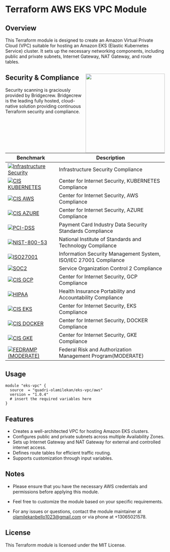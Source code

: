 # Terraform AWS EKS VPC Module

## Overview

This Terraform module is designed to create an Amazon Virtual Private Cloud (VPC) suitable for hosting an Amazon EKS (Elastic Kubernetes Service) cluster. It sets up the necessary networking components, including public and private subnets, Internet Gateway, NAT Gateway, and route tables.


## Security & Compliance [<img src="https://cloudposse.com/wp-content/uploads/2020/11/bridgecrew.svg" width="250" align="right" />](https://bridgecrew.io/)

Security scanning is graciously provided by Bridgecrew. Bridgecrew is the leading fully hosted, cloud-native solution providing continuous Terraform security and compliance.

| Benchmark | Description |
|--------|---------------|
| [![Infrastructure Security](https://www.bridgecrew.cloud/badges/github/quadri-olamilekan/terraform-aws-eks-vpc/general)](https://www.bridgecrew.cloud/link/badge?vcs=github&fullRepo=quadri-olamilekan%2Fterraform-aws-eks-vpc&benchmark=INFRASTRUCTURE+SECURITY) | Infrastructure Security Compliance |
| [![CIS KUBERNETES](https://www.bridgecrew.cloud/badges/github/quadri-olamilekan/terraform-aws-eks-vpc/cis_kubernetes_16)](https://www.bridgecrew.cloud/link/badge?vcs=github&fullRepo=quadri-olamilekan%2Fterraform-aws-eks-vpc&benchmark=CIS+KUBERNETES+V1.6)| Center for Internet Security, KUBERNETES Compliance |
| [![CIS AWS](https://www.bridgecrew.cloud/badges/github/quadri-olamilekan/terraform-aws-eks-vpc/cis_aws)](https://www.bridgecrew.cloud/link/badge?vcs=github&fullRepo=quadri-olamilekan%2Fterraform-aws-eks-vpc&benchmark=CIS+AWS+V1.2) | Center for Internet Security, AWS Compliance |
| [![CIS AZURE](https://www.bridgecrew.cloud/badges/github/quadri-olamilekan/terraform-aws-eks-vpc/cis_azure)](https://www.bridgecrew.cloud/link/badge?vcs=github&fullRepo=quadri-olamilekan%2Fterraform-aws-eks-vpc&benchmark=CIS+AZURE+V1.1) | Center for Internet Security, AZURE Compliance |
| [![PCI-DSS](https://www.bridgecrew.cloud/badges/github/quadri-olamilekan/terraform-aws-eks-vpc/pci_dss_v321)](https://www.bridgecrew.cloud/link/badge?vcs=github&fullRepo=quadri-olamilekan%2Fterraform-aws-eks-vpc&benchmark=PCI-DSS+V3.2.1) | Payment Card Industry Data Security Standards Compliance |
| [![NIST-800-53](https://www.bridgecrew.cloud/badges/github/quadri-olamilekan/terraform-aws-eks-vpc/nist)](https://www.bridgecrew.cloud/link/badge?vcs=github&fullRepo=quadri-olamilekan%2Fterraform-aws-eks-vpc&benchmark=NIST-800-53) | National Institute of Standards and Technology Compliance |
| [![ISO27001](https://www.bridgecrew.cloud/badges/github/quadri-olamilekan/terraform-aws-eks-vpc/iso)](https://www.bridgecrew.cloud/link/badge?vcs=github&fullRepo=quadri-olamilekan%2Fterraform-aws-eks-vpc&benchmark=ISO27001) | Information Security Management System, ISO/IEC 27001 Compliance |
| [![SOC2](https://www.bridgecrew.cloud/badges/github/quadri-olamilekan/terraform-aws-eks-vpc/soc2)](https://www.bridgecrew.cloud/link/badge?vcs=github&fullRepo=quadri-olamilekan%2Fterraform-aws-eks-vpc&benchmark=SOC2)| Service Organization Control 2 Compliance |
| [![CIS GCP](https://www.bridgecrew.cloud/badges/github/quadri-olamilekan/terraform-aws-eks-vpc/cis_gcp)](https://www.bridgecrew.cloud/link/badge?vcs=github&fullRepo=quadri-olamilekan%2Fterraform-aws-eks-vpc&benchmark=CIS+GCP+V1.1) | Center for Internet Security, GCP Compliance |
| [![HIPAA](https://www.bridgecrew.cloud/badges/github/quadri-olamilekan/terraform-aws-eks-vpc/hipaa)](https://www.bridgecrew.cloud/link/badge?vcs=github&fullRepo=quadri-olamilekan%2Fterraform-aws-eks-vpc&benchmark=HIPAA) | Health Insurance Portability and Accountability Compliance |
| [![CIS EKS](https://www.bridgecrew.cloud/badges/github/quadri-olamilekan/terraform-aws-eks-vpc/cis_eks_11)](https://www.bridgecrew.cloud/link/badge?vcs=github&fullRepo=quadri-olamilekan%2Fterraform-aws-eks-vpc&benchmark=CIS+EKS+V1.1) | Center for Internet Security, EKS Compliance |
| [![CIS DOCKER](https://www.bridgecrew.cloud/badges/github/quadri-olamilekan/terraform-aws-eks-vpc/cis_docker_12)](https://www.bridgecrew.cloud/link/badge?vcs=github&fullRepo=quadri-olamilekan%2Fterraform-aws-eks-vpc&benchmark=CIS+DOCKER+V1.2) | Center for Internet Security, DOCKER Compliance |
| [![CIS GKE](https://www.bridgecrew.cloud/badges/github/quadri-olamilekan/terraform-aws-eks-vpc/cis_gke_11)](https://www.bridgecrew.cloud/link/badge?vcs=github&fullRepo=quadri-olamilekan%2Fterraform-aws-eks-vpc&benchmark=CIS+GKE+V1.1) | Center for Internet Security, GKE Compliance |
| [![FEDRAMP (MODERATE)](https://www.bridgecrew.cloud/badges/github/quadri-olamilekan/terraform-aws-eks-vpc/fedramp_moderate)](https://www.bridgecrew.cloud/link/badge?vcs=github&fullRepo=quadri-olamilekan%2Fterraform-aws-eks-vpc&benchmark=FEDRAMP+%28MODERATE%29) | Federal Risk and Authorization Management Program(MODERATE) |

## Usage

```hcl
module "eks-vpc" {
  source  = "quadri-olamilekan/eks-vpc/aws"
  version = "1.0.4"
  # insert the required variables here
}
```

## Features
- Creates a well-architected VPC for hosting Amazon EKS clusters.
- Configures public and private subnets across multiple Availability Zones.
- Sets up Internet Gateway and NAT Gateway for external and controlled internet access.
- Defines route tables for efficient traffic routing.
- Supports customization through input variables.


## Notes

- Please ensure that you have the necessary AWS credentials and permissions before applying this module.

- Feel free to customize the module based on your specific requirements.

- For any issues or questions, contact the module maintainer at olamilekanbello1023@gmail.com  or via phone at +13065021578.

## License

This Terraform module is licensed under the MIT License. 